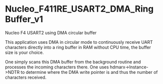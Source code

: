 # Nucleo_F411RE_USART2_DMA_RingBuffer_v1
Nucleo F4 USART2 using DMA circular buffer

This application uses DMA in circular mode to continuously receive UART characters directly into 
a ring buffer in RAM without CPU time, the buffer size is your choice.

One simply scans this DMA buffer from the background routine and processes the incoming characters there.
One uses hdmarx->Instance->NDTR to determine where the DMA write pointer is and thus the number of characters received.
